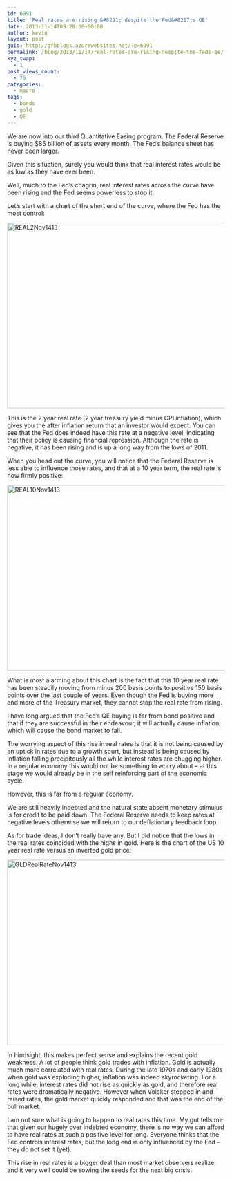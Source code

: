 ```yaml
---
id: 6991
title: 'Real rates are rising &#8211; despite the Fed&#8217;s QE'
date: 2013-11-14T09:28:06+00:00
author: kevin
layout: post
guid: http://gfbblogs.azurewebsites.net/?p=6991
permalink: /blog/2013/11/14/real-rates-are-rising-despite-the-feds-qe/
xyz_twap:
  - 1
post_views_count:
  - 76
categories:
  - macro
tags:
  - bonds
  - gold
  - QE
---
```

We are now into our third Quantitative Easing program. The Federal Reserve is buying $85 billion of assets every month. The Fed&#8217;s balance sheet has never been larger. 

Given this situation, surely you would think that real interest rates would be as low as they have ever been. 

Well, much to the Fed&#8217;s chagrin, real interest rates across the curve have been rising and the Fed seems powerless to stop it.

Let&#8217;s start with a chart of the short end of the curve, where the Fed has the most control:

<img style="display:block; margin-left:auto; margin-right:auto;" src="http://themacrotourist.com/blogs/2013/11/REAL2Nov1413.gif" alt="REAL2Nov1413" title="REAL2Nov1413.gif" border="0" width="600" height="429" />

This is the 2 year real rate (2 year treasury yield minus CPI inflation), which gives you the after inflation return that an investor would expect. You can see that the Fed does indeed have this rate at a negative level, indicating that their policy is causing financial repression. Although the rate is negative, it has been rising and is up a long way from the lows of 2011.

When you head out the curve, you will notice that the Federal Reserve is less able to influence those rates, and that at a 10 year term, the real rate is now firmly positive:

<img style="display:block; margin-left:auto; margin-right:auto;" src="http://themacrotourist.com/blogs/2013/11/REAL10Nov1413.gif" alt="REAL10Nov1413" title="REAL10Nov1413.gif" border="0" width="600" height="429" />

What is most alarming about this chart is the fact that this 10 year real rate has been steadily moving from minus 200 basis points to positive 150 basis points over the last couple of years. Even though the Fed is buying more and more of the Treasury market, they cannot stop the real rate from rising.

I have long argued that the Fed&#8217;s QE buying is far from bond positive and that if they are successful in their endeavour, it will actually cause inflation, which will cause the bond market to fall. 

The worrying aspect of this rise in real rates is that it is not being caused by an uptick in rates due to a growth spurt, but instead is being caused by inflation falling precipitously all the while interest rates are chugging higher. In a regular economy this would not be something to worry about &#8211; at this stage we would already be in the self reinforcing part of the economic cycle. 

However, this is far from a regular economy.

We are still heavily indebted and the natural state absent monetary stimulus is for credit to be paid down. The Federal Reserve needs to keep rates at negative levels otherwise we will return to our deflationary feedback loop.

As for trade ideas, I don&#8217;t really have any. But I did notice that the lows in the real rates coincided with the highs in gold. Here is the chart of the US 10 year real rate versus an inverted gold price:

<img style="display:block; margin-left:auto; margin-right:auto;" src="http://themacrotourist.com/blogs/2013/11/GLDRealRateNov1413.gif" alt="GLDRealRateNov1413" title="GLDRealRateNov1413.gif" border="0" width="600" height="429" />

In hindsight, this makes perfect sense and explains the recent gold weakness. A lot of people think gold trades with inflation. Gold is actually much more correlated with real rates. During the late 1970s and early 1980s when gold was exploding higher, inflation was indeed skyrocketing. For a long while, interest rates did not rise as quickly as gold, and therefore real rates were dramatically negative. However when Volcker stepped in and raised rates, the gold market quickly responded and that was the end of the bull market.

I am not sure what is going to happen to real rates this time. My gut tells me that given our hugely over indebted economy, there is no way we can afford to have real rates at such a positive level for long. Everyone thinks that the Fed controls interest rates, but the long end is only influenced by the Fed &#8211; they do not set it (yet). 

This rise in real rates is a bigger deal than most market observers realize, and it very well could be sowing the seeds for the next big crisis.